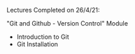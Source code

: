Lectures Completed on 26/4/21:

"Git and Github - Version Control" Module
* Introduction to Git
* Git Installation